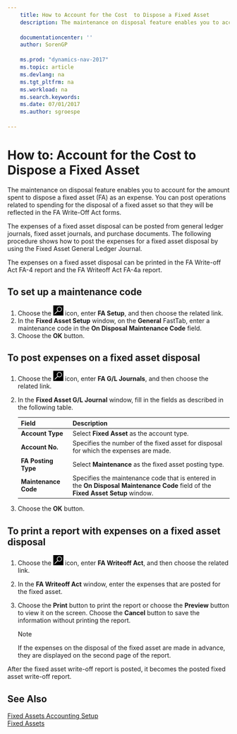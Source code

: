 ```yaml
---
    title: How to Account for the Cost  to Dispose a Fixed Asset
    description: The maintenance on disposal feature enables you to account for the amount spent to dispose a fixed asset (FA) as an expense. You can post operations related to spending for the disposal of a fixed asset so that they will be reflected in the FA Write-Off Act forms.

    documentationcenter: ''
    author: SorenGP

    ms.prod: "dynamics-nav-2017"
    ms.topic: article
    ms.devlang: na
    ms.tgt_pltfrm: na
    ms.workload: na
    ms.search.keywords:
    ms.date: 07/01/2017
    ms.author: sgroespe

---
```

# How to: Account for the Cost  to Dispose a Fixed Asset
The maintenance on disposal feature enables you to account for the amount spent to dispose a fixed asset (FA) as an expense. You can post operations related to spending for the disposal of a fixed asset so that they will be reflected in the FA Write-Off Act forms.  

The expenses of a fixed asset disposal can be posted from general ledger journals, fixed asset journals, and purchase documents. The following procedure shows how to post the expenses for a fixed asset disposal by using the Fixed Asset General Ledger Journal.  

The expenses on a fixed asset disposal can be printed in the FA Write-off Act FA-4 report and the FA Writeoff Act FA-4a report.  

## To set up a maintenance code  

1.  Choose the ![Search for Page or Report](../../media/ui-search/search_small.png "Search for Page or Report icon") icon, enter **FA Setup**, and then choose the related link.  
2.  In the **Fixed Asset Setup** window, on the **General** FastTab, enter a maintenance code in the **On Disposal Maintenance Code** field.  
3.  Choose the **OK** button.  

## To post expenses on a fixed asset disposal  

1.  Choose the ![Search for Page or Report](../../media/ui-search/search_small.png "Search for Page or Report icon") icon, enter **FA G/L Journals**, and then choose the related link.  
2.  In the **Fixed Asset G/L Journal** window, fill in the fields as described in the following table.  

    |Field|Description|  
    |---------------------------------|---------------------------------------|  
    |**Account Type**|Select **Fixed Asset** as the account type.|  
    |**Account No.**|Specifies the number of the fixed asset for disposal for which the expenses are made.|  
    |**FA Posting Type**|Select **Maintenance** as the fixed asset posting type.|  
    |**Maintenance Code**|Specifies the maintenance code that is entered in the **On Disposal Maintenance Code** field of the **Fixed Asset Setup** window.|  

3.  Choose the **OK** button.  

## To print a report with expenses on a fixed asset disposal  

1.  Choose the ![Search for Page or Report](../../media/ui-search/search_small.png "Search for Page or Report icon") icon, enter **FA Writeoff Act**, and then choose the related link.  
2.  In the **FA Writeoff Act** window, enter the expenses that are posted for the fixed asset.  
3.  Choose the **Print** button to print the report or choose the **Preview** button to view it on the screen. Choose the **Cancel** button to save the information without printing the report.  

    > [!NOTE]  
    >  If the expenses on the disposal of the fixed asset are made in advance, they are displayed on the second page of the report.  

After the fixed asset write-off report is posted, it becomes the posted fixed asset write-off report.  

## See Also  
 [Fixed Assets Accounting Setup](fixed-assets-accounting-setup.md)   
[Fixed Assets](../../fa-manage.md)
